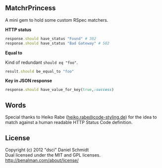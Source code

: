 ## MatchrPrincess

A mini gem to hold some custom RSpec matchers. 

**HTTP status**

```ruby
response.should have_status "Found" # 302
response.should have_status "Bad Gateway" # 502
```

**Equal to**

Kind of redundant <code>should eq "foo"</code>.

```ruby
result.should be_equal_to "foo"
```

**Key in JSON response**

```ruby
response.should have_value_for_key(true,:success)
```


## Words

Special thanks to Heiko Rabe (heiko.rabe@code-styling.de) for the idea to match against a human readable HTTP Status Code definition.

## License
Copyright (c) 2012 "dsci" Daniel Schmidt  
Dual licensed under the MIT and GPL licenses.  
<http://benalman.com/about/license/>